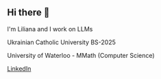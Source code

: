 ## Hi there 👋

I'm Liliana and I work on LLMs

Ukrainian Catholic University BS-2025

University of Waterloo - MMath (Computer Science)

[LinkedIn](https://www.linkedin.com/in/liliana-hotsko-2312aa1b1/)
